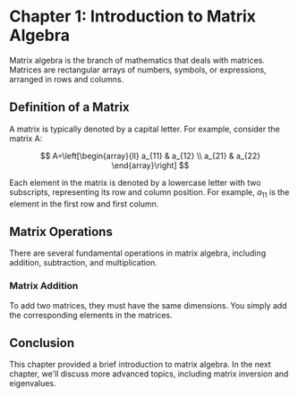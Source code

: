# Chapter 1: Introduction to Matrix Algebra

Matrix algebra is the branch of mathematics that deals with matrices. Matrices are rectangular arrays of numbers, symbols, or expressions, arranged in rows and columns.

## Definition of a Matrix

A matrix is typically denoted by a capital letter. For example, consider the matrix A:

$$
A=\left[\begin{array}{ll}
a_{11} & a_{12} \\
a_{21} & a_{22}
\end{array}\right]
$$

Each element in the matrix is denoted by a lowercase letter with two subscripts, representing its row and column position. For example, $a_{11}$ is the element in the first row and first column.

## Matrix Operations

There are several fundamental operations in matrix algebra, including addition, subtraction, and multiplication.

### Matrix Addition

To add two matrices, they must have the same dimensions. You simply add the corresponding elements in the matrices.

## Conclusion

This chapter provided a brief introduction to matrix algebra. In the next chapter, we'll discuss more advanced topics, including matrix inversion and eigenvalues.
